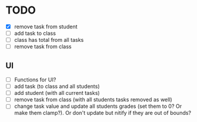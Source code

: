 # TODO

- [x] remove task from student
- [ ] add task to class
- [ ] class has total from all tasks
- [ ] remove task from class

## UI

- [ ] Functions for UI?
- [ ] add task (to class and all students)
- [ ] add student (with all current tasks)
- [ ] remove task from class (with all students tasks removed as well)
- [ ] change task value and update all students grades (set them to 0? Or make them clamp?). Or don't update but nitify if they are out of bounds?
